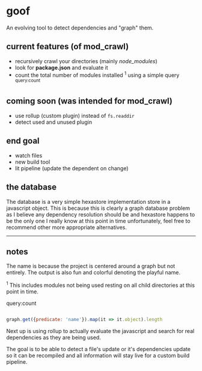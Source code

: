 # goof
An evolving tool to detect dependencies and "graph" them.

## current features (of mod_crawl)

 - recursively crawl your directories (mainly *node_modules*)
 - look for **package.json** and evaluate it
 - count the total number of modules installed <sup>1</sup> using a simple query <sup>query:count</sup>

## coming soon (was intended for mod_crawl)

 - use rollup (custom plugin) instead of `fs.readdir`
 - detect used and unused plugin

## end goal

 - watch files
 - new build tool
 - lit pipeline (update the dependent on change)

## the database

 The database is a very simple hexastore implementation store in a javascript object.
 This is because this is clearly a graph database problem as I believe any dependency resolution should be and hexastore happens to be the only one I really know at this point in time unfortunately, feel free to recommend other more appropriate alternatives.


---

## notes

The name is because the project is centered around a graph but not entirely. The output is also fun and colorful denoting the playful name.

<sup>1</sup> This includes modules not being used resting on all child directories at this point in time.

query:count

``` javascript

graph.get({predicate: 'name'}).map(it => it.object).length
```

Next up is using rollup to actually evaluate the javascript and search for real dependencies as they are being used.

The goal is to be able to detect a file's update or it's dependencies update so it can be recompiled and all information will stay live for a custom build pipeline.
